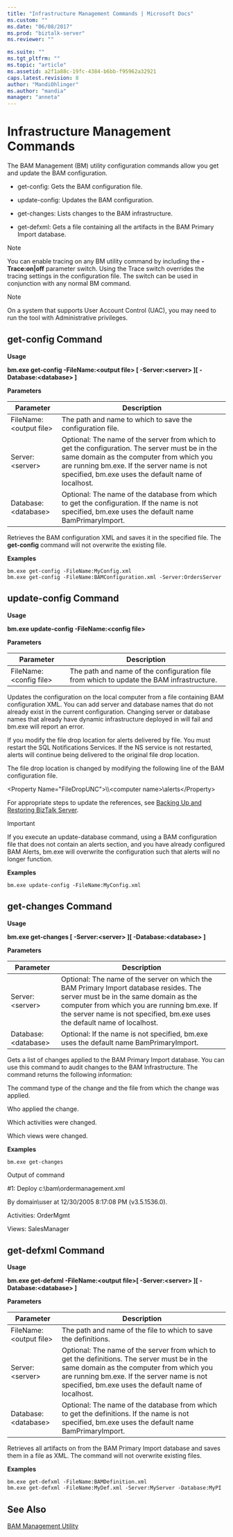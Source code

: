 ```yaml
---
title: "Infrastructure Management Commands | Microsoft Docs"
ms.custom: ""
ms.date: "06/08/2017"
ms.prod: "biztalk-server"
ms.reviewer: ""

ms.suite: ""
ms.tgt_pltfrm: ""
ms.topic: "article"
ms.assetid: a2f1a88c-19fc-4384-b6bb-f95962a32921
caps.latest.revision: 8
author: "MandiOhlinger"
ms.author: "mandia"
manager: "anneta"
---
```

# Infrastructure Management Commands
The BAM Management (BM) utility configuration commands allow you get and update the BAM configuration.  
  
-   get-config: Gets the BAM configuration file.  
  
-   update-config: Updates the BAM configuration.  
  
-   get-changes: Lists changes to the BAM infrastructure.  
  
-   get-defxml: Gets a file containing all the artifacts in the BAM Primary Import database.  
  
> [!NOTE]
>  You can enable tracing on any BM utility command by including the **-Trace:on&#124;off** parameter switch. Using the Trace switch overrides the tracing settings in the configuration file. The switch can be used in conjunction with any normal BM command.  
  
> [!NOTE]
>  On a system that supports User Account Control (UAC), you may need to run the tool with Administrative privileges.  
  
## get-config Command  
 **Usage**  
  
 **bm.exe get-config -FileName:\<output file> [ -Server:\<server> ][ -Database:\<database> ]**  
  
 **Parameters**  
  
|Parameter|Description|  
|---------------|-----------------|  
|FileName:\<output file>|The path and name to which to save the configuration file.|  
|Server:\<server>|Optional: The name of the server from which to get the configuration. The server must be in the same domain as the computer from which you are running bm.exe. If the server name is not specified, bm.exe uses the default name of localhost.|  
|Database:\<database>|Optional: The name of the database from which to get the configuration. If the name is not specified, bm.exe uses the default name BamPrimaryImport.|  
  
 Retrieves the BAM configuration XML and saves it in the specified file. The **get-config** command will not overwrite the existing file.  
  
 **Examples**  
  
```  
bm.exe get-config -FileName:MyConfig.xml  
bm.exe get-config -FileName:BAMConfiguration.xml -Server:OrdersServer  
```  
  
## update-config Command  
 **Usage**  
  
 **bm.exe update-config -FileName:\<config file>**  
  
 **Parameters**  
  
|Parameter|Description|  
|---------------|-----------------|  
|FileName:\<config file>|The path and name of the configuration file from which to update the BAM infrastructure.|  
  
 Updates the configuration on the local computer from a file containing BAM configuration XML. You can add server and database names that do not already exist in the current configuration. Changing server or database names that already have dynamic infrastructure deployed in will fail and bm.exe will report an error.  
  
 If you modify the file drop location for alerts delivered by file. You must restart the SQL Notifications Services. If the NS service is not restarted, alerts will continue being delivered to the original file drop location.  
  
 The file drop location is changed by modifying the following line of the BAM configuration file.  
  
 \<Property Name="FileDropUNC">\\\\<computer name\>\alerts\</Property>  
  
 For appropriate steps to update the references, see [Backing Up and Restoring BizTalk Server](../core/backing-up-and-restoring-biztalk-server.md).  
  
> [!IMPORTANT]
>  If you execute an update-database command, using a BAM configuration file that does not contain an alerts section, and you have already configured BAM Alerts, bm.exe will overwrite the configuration such that alerts will no longer function.  
  
 **Examples**  
  
```  
bm.exe update-config -FileName:MyConfig.xml  
```  
  
## get-changes Command  
 **Usage**  
  
 **bm.exe get-changes [ -Server:\<server> ][ -Database:\<database> ]**  
  
 **Parameters**  
  
|Parameter|Description|  
|---------------|-----------------|  
|Server:\<server>|Optional: The name of the server on which the BAM Primary Import database resides. The server must be in the same domain as the computer from which you are running bm.exe. If the server name is not specified, bm.exe uses the default name of localhost.|  
|Database:\<database>|Optional: If the name is not specified, bm.exe uses the default name BamPrimaryImport.|  
  
 Gets a list of changes applied to the BAM Primary Import database. You can use this command to audit changes to the BAM Infrastructure. The command returns the following information:  
  
 The command type of the change and the file from which the change was applied.  
  
 Who applied the change.  
  
 Which activities were changed.  
  
 Which views were changed.  
  
 **Examples**  
  
```  
bm.exe get-changes  
```  
  
 Output of command  
  
 \#1: Deploy c:\bam\ordermanagement.xml  
  
 By domain\user at 12/30/2005 8:17:08 PM (v3.5.1536.0).  
  
 Activities: OrderMgmt  
  
 Views: SalesManager  
  
## get-defxml Command  
 **Usage**  
  
 **bm.exe get-defxml -FileName:\<output file>[ -Server:\<server> ][ -Database:\<database> ]**  
  
 **Parameters**  
  
|Parameter|Description|  
|---------------|-----------------|  
|FileName:\<output file>|The path and name of the file to which to save the definitions.|  
|Server:\<server>|Optional: The name of the server from which to get the definitions. The server must be in the same domain as the computer from which you are running bm.exe. If the server name is not specified, bm.exe uses the default name of localhost.|  
|Database:\<database>|Optional: The name of the database from which to get the definitions. If the name is not specified, bm.exe uses the default name BamPrimaryImport.|  
  
 Retrieves all artifacts on from the BAM Primary Import database and saves them in a file as XML. The command will not overwrite existing files.  
  
 **Examples**  
  
```  
bm.exe get-defxml -FileName:BAMDefinition.xml  
bm.exe get-defxml -FileName:MyDef.xml -Server:MyServer -Database:MyPI  
```  
  
## See Also  
 [BAM Management Utility](../core/bam-management-utility.md)